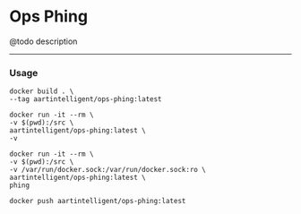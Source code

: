 # Ops Phing

@todo description

---

### Usage

```shell
docker build . \
--tag aartintelligent/ops-phing:latest
```

```shell
docker run -it --rm \
-v $(pwd):/src \
aartintelligent/ops-phing:latest \
-v
```

```shell
docker run -it --rm \
-v $(pwd):/src \
-v /var/run/docker.sock:/var/run/docker.sock:ro \
aartintelligent/ops-phing:latest \
phing
```

```shell
docker push aartintelligent/ops-phing:latest
```
